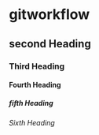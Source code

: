 # gitworkflow
## second Heading
### Third Heading
#### Fourth Heading
##### fifth Heading
###### Sixth Heading
